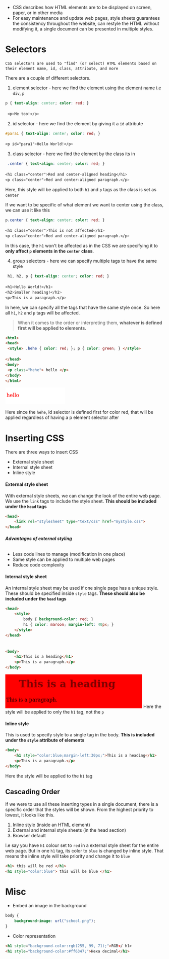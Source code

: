 - CSS describes how HTML elements are to be displayed on screen, paper, or in other media
- For easy maintenance and update web pages, style sheets guarantees the consistency throughout the website, can restyle the HTML without modifying it, a single document can be presented in multiple styles.


# Selectors

```
CSS selectors are used to "find" (or select) HTML elements based on their element name, id, class, attribute, and more
```

There are a couple of different selectors.
1. element selector - here we find the element using the element name i.e `div`, `p`

```css
p { text-align: center; color: red; }

 <p>Me too!</p>
```

2. id selector - here we find the element by giving it a `id` attribute

```css
#para1 { text-align: center; color: red; }

<p id="para1">Hello World!</p>
```

3. class selector - here we find the element by the class its in

```css
 .center { text-align: center; color: red; }

<h1 class="center">Red and center-aligned heading</h1> 
<p class="center">Red and center-aligned paragraph.</p>
```

Here, this style will be applied to both `h1` and `p` tags as the class is set as `center`

If we want to be specific of what element we want to center using the class, we can use it like this 

```css
p.center { text-align: center; color: red; }

<h1 class="center">This is not affected</h1> 
<p class="center">Red and center-aligned paragraph.</p>
```

In this case, the `h1` won't be affected as in the CSS we are specifying it to **only affect `p` elements in the `center` class**.

4. group selectors - here we can specify multiple tags to have the same style

```css
 h1, h2, p { text-align: center; color: red; }

<h1>Hello World!</h1> 
<h2>Smaller heading!</h2> 
<p>This is a paragraph.</p>
```

In here, we can specify all the tags that have the same style once. So here all `h1`, `h2` and `p` tags will be affected.

> When it comes to the order or interpreting them, **whatever is defined first will be applied to elements.**

```html
<html>
<head> 
 <style> .hehe { color: red; }; p { color: green; } </style>
 
</head>
<body>
 <p class="hehe"> hello </p>
</body>
</html>
```
![](../../../assets/Images/Pasted%20image%2020240619150531.png)

Here since the `hehe`, id selector is defined first for color red, that will be applied regardless of having a p element selector after 

# Inserting CSS

There are three ways to insert CSS
- External style sheet
- Internal style sheet
- Inline style

#### External style sheet

With external style sheets, we can change the look of the entire web page. We use the `link` tags to include the style sheet. **This should be included under the `head` tags**


```html
<head> 
	<link rel="stylesheet" type="text/css" href="mystyle.css"> 
</head>
```

###### **Advantages of external styling**
- Less code lines to manage (modification in one place)
- Same style can be applied to multiple web pages
- Reduce code complexity
#### Internal style sheet

An internal style sheet may be used if one single page has a unique style. These should be specified inside `style` tags. **These should also be included under the `head` tags**

```html
<head> 
	<style> 
		body { background-color: red; } 
		h1 { color: maroon; margin-left: 40px; } 
	</style> 
</head>


<body> 
	<h1>This is a heading</h1>
	<p>This is a paragraph.</p> 
</body>
```
![](../../../assets/Images/Pasted%20image%2020240619151133.png)
Here the style will be applied to only the `h1` tag, not the `p`
#### Inline style

This is used to specify style to a single tag in the body. **This is included under the `style` attribute of elements**

```html
<body> 
	<h1 style="color:blue;margin-left:30px;">This is a heading</h1> 
	<p>This is a paragraph.</p> 
</body>
```

Here the style will be applied to the `h1` tag

## Cascading Order

If we were to use all these inserting types in a single document, there is a specific order that the styles will be shown. From the highest priority to lowest, it looks like this.
1. Inline style (inside an HTML element)
2. External and internal style sheets (in the head section)
3. Browser default

I.e say you have `h1` colour set to `red` in a external style sheet for the entire web page. But in one `h1` tag, its color to `blue` is changed by inline style. That means the inline style will take priority and change it to `blue`


```html
<h1> this will be red </h1>
<h1 style="color:blue"> this will be blue </h1>
```


# Misc

- Embed an image in the background
```css
body {
    background-image: url("school.png");
}
```

- Color representation

```html
<h1 style="background-color:rgb(255, 99, 71);">RGB</ h1>
<h1 style="background-color:#ff6347;">Hexa decimal</h1>
```